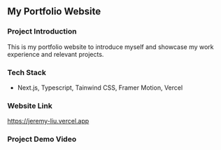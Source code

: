 ## My Portfolio Website

### Project Introduction

This is my portfolio website to introduce myself and showcase my work experience and relevant projects.

### Tech Stack

- Next.js, Typescript, Tainwind CSS, Framer Motion, Vercel

### Website Link

https://jeremy-liu.vercel.app

### Project Demo Video
